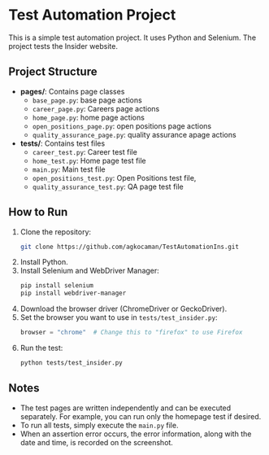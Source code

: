 # Test Automation Project

This is a simple test automation project. It uses Python and Selenium. The project tests the Insider website.

## Project Structure

- **pages/**: Contains page classes
  - `base_page.py`: base page actions
  - `career_page.py`: Careers page actions
  - `home_page.py`: home page actions
  - `open_positions_page.py`: open positions page actions
  - `quality_assurance_page.py`: quality assurance apage actions
- **tests/**: Contains test files
  - `career_test.py`: Career test file
  - `home_test.py`: Home page test file
  - `main.py`: Main test file
  - `open_positions_test.py`: Open Positions test file,
  - `quality_assurance_test.py`: QA page test file

## How to Run

1. Clone the repository:
   ```bash
   git clone https://github.com/agkocaman/TestAutomationIns.git
   ```
2. Install Python.
3. Install Selenium and WebDriver Manager:
   ```bash
   pip install selenium
   pip install webdriver-manager
   ```
4. Download the browser driver (ChromeDriver or GeckoDriver).
5. Set the browser you want to use in `tests/test_insider.py`:
   ```python
   browser = "chrome"  # Change this to "firefox" to use Firefox
   ```
6. Run the test:
   ```bash
   python tests/test_insider.py
   ```

## Notes

- The test pages are written independently and can be executed separately. For example, you can run only the homepage test if desired.
- To run all tests, simply execute the `main.py` file.
- When an assertion error occurs, the error information, along with the date and time, is recorded on the screenshot.

